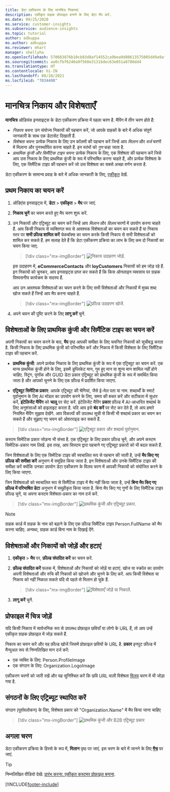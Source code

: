 ```yaml
---
title: डेटा एकीकरण के लिए मानचित्र निकायएं
description: एकीकृत ग्राहक प्रोफाइल बनाने के लिए डेटा मैप करें.
ms.date: 09/25/2020
ms.service: customer-insights
ms.subservice: audience-insights
ms.topic: tutorial
author: adkuppa
ms.author: adkuppa
ms.reviewer: mhart
manager: shellyha
ms.openlocfilehash: 570683876b10cb83d8af14552ca9bea9d80613575005d49a9af37cc16b8e75c9
ms.sourcegitcommit: aa0cfbf6240a9f560e3131bdec63e051a8786dd4
ms.translationtype: HT
ms.contentlocale: hi-IN
ms.lasthandoff: 08/10/2021
ms.locfileid: "7034408"
---
```

# <a name="map-entities-and-attributes"></a>मानचित्र निकाय और विशेषताएँ

**मानचित्र** ऑडियंस इनसाइट्स के डेटा एकीकरण प्रक्रिया में पहला चरण है. मैपिंग में तीन चरण होते हैं:

- *निकाय चयन*: उन संयोज्य निकायों की पहचान करें, जो आपके ग्राहकों के बारे में अधिक संपूर्ण जानकारी के साथ एक डेटासेट दिखाती हैं.
- *विशेषता चयन*: प्रत्येक निकाय के लिए उन कॉलमों की पहचान करें जिन्हें आप *मिलान* और *मर्ज* चरणों में मिलाना और पुनर्स्थापित करना चाहते हैं. इन स्तंभों को *गुण* कहा जाता है.
- *प्राथमिक कुंजी और सिमैंटिक टाइप चयन*: प्रत्येक निकाय के लिए, एक विशेषता की पहचान करें जिसे आप उस निकाय के लिए प्राथमिक कुंजी के रूप में परिभाषित करना चाहते हैं, और प्रत्येक विशेषता के लिए, एक सिमैंटिक टाइप की पहचान करें जो उस विशेषता का सबसे अच्छा वर्णन करता है.

डेटा एकीकरण के सामान्य प्रवाह के बारे में अधिक जानकारी के लिए, [एकीकृत](data-unification.md) देखें.

## <a name="select-the-first-entities"></a>प्रथम निकाय का चयन करें

1. ऑडिएंस इनसाइट्स में, **डेटा** > **एकीकृत** > **मैप** पर जाएं.

2. **निकाय चुनें** का चयन करते हुए मैप चरण शुरू करें.

3. उन निकायों और एट्रिब्यूट का चयन करें जिन्हें आप *मिलान* और *विलय* चरणों में उपयोग करना चाहते हैं. आप किसी निकाय से व्यक्तिगत रूप से आवश्यक विशेषताओं का चयन कर सकते हैं या निकाय स्तर पर **सभी फ़ील्ड शामिल करें** चेकबॉक्स का चयन करके किसी निकाय से सभी विशेषताओं को शामिल कर सकते हैं. हम सलाह देते हैं कि डेटा एकीकरण प्रक्रिया का लाभ के लिए कम दो निकायों का चयन किया जाए.

   > [!div class="mx-imgBorder"]
   > ![निकाय उदाहरण जोड़ें.](media/data-manager-configure-map-add-entities-example.png "निकाय उदाहरण जोड़ें")

   इस उदाहरण में, **eCommerceContacts** और **loyCustomers** निकायों को हम जोड़ रहे हैं. इन निकायों को चुनकर, आप इनसाइट्स प्राप्त कर सकते हैं कि किस ऑनलाइन व्यवसाय पर ग्राहक विश्वसनीय कार्यक्रम के सदस्य हैं.
   
   आप उन आवश्यक विशेषताओं का चयन करने के लिए सभी विशेषताओं और निकायों में मुख्य शब्द खोज सकते हैं जिन्हें आप मैप करना चाहते हैं.
   
     > [!div class="mx-imgBorder"]
   > ![फ़ील्ड उदाहरण खोजें.](media/data-manager-configure-map-search-fields-example.png "फ़ील्ड उदाहरण खोजें")

4. अपने चयन की पुष्टि करने के लिए **लागू करें** चुनें.

## <a name="select-primary-key-and-semantic-type-for-attributes"></a>विशेषताओं के लिए प्राथमिक कुंजी और सिमैंटिक टाइप का चयन करें

अपनी निकायों का चयन करने के बाद, **मैप** पृष्ठ आपकी समीक्षा के लिए चयनित निकायों को सूचीबद्ध करता है. किसी निकाय के लिए प्राथमिक कुंजी को परिभाषित करें और निकाय में किसी विशेषता के लिए सिमैंटिक टाइप की पहचान करें.

- **प्राथमिक कुंजी**: अपने प्रत्येक निकाय के लिए प्राथमिक कुंजी के रूप में एक एट्रिब्यूट का चयन करें. एक मान्य प्राथमिक कुंजी होने के लिए, इसमें डुप्लिकेट मान, गुम हुए मान या शून्य मान शामिल नहीं होने चाहिए. स्ट्रिंग, पूर्णांक और GUID डेटा प्रकार एट्रिब्यूट को प्राथमिक कुंजी के रूप में समर्थित किया जाता है और आपको चुनने के लिए एक फ़ील्ड में प्रदर्शित किया जाएगा.

- **एट्रिब्यूट सिमेंटिक प्रकार**: आपके एट्रिब्यूट की श्रेणियां, जैसे ई-मेल पता या नाम. शब्दार्थों के स्मार्ट पूर्वानुमान के लिए AI मॉडल का उपयोग करने के लिए, समय की बचत करें और सटीकता में सुधार करें,  **इंटेलिजेंट मैपिंग** को **चालू** पर सेट करें. इंटेलिजेंट मैपिंग **प्रकार** फ़ील्ड में AI-आधारित शब्दार्थ के लिए अनुशंसाओं को हाइलाइट करता है. यदि आप इसे **बंद करें** पर सेट कर देते हैं, तो आप हमारे नियमित मैपिंग सुझाव देखेंगे. आप विकल्पों की उपलब्ध सूची से किसी भी शब्दार्थ प्रकार का चयन कर सकते हैं और सुझाए गए चयन को ओवरराइड कर सकते हैं.

> [!div class="mx-imgBorder"]
> ![एट्रिब्यूट प्रकार और शब्दार्थ पूर्वानुमान.](media/data-manager-configure-map-add-attributes-semantic-prediction.png "एट्रिब्यूट प्रकार और शब्दार्थ पूर्वानुमान")

कस्टम सिमेंटिक प्रकार जोड़ना भी संभव है. एक एट्रिब्यूट के लिए प्रकार फ़ील्ड चुनें, और अपने कस्टम सिमेंटिक-प्रकार नाम लिखें. इस तरह, आप सिस्टम द्वारा पहचाने गए एट्रिब्यूट प्रकारों को भी बदल सकते हैं.

जिन विशेषताओं के लिए एक सिमेंटिक टाइप की स्वचालित रूप से पहचान की जाती है, उन्हें **मैप किए गए फ़ील्ड की समीक्षा करें** अनुभाग में समूहित किया जाता है. इन विशेषताओं और उनके सिमैंटिक टाइप की समीक्षा करें क्योंकि उनका उपयोग डेटा एकीकरण के विलय चरण में आपकी निकायों को संयोजित करने के लिए किया जाएगा.

जिन विशेषताओं को स्वचालित रूप से सिमैंटिक टाइप में मैप नहीं किया जाता है, उन्हें **बिना मैप किए गए फ़ील्ड में परिभाषित डेटा** अनुभाग में समूहीकृत किया जाता है. बिना मैप किए गए गुणों के लिए सिमैंटिक टाइप फ़ील्ड चुनें, या अपना कस्टम विशेषता-प्रकार का नाम दर्ज करें.

> [!div class="mx-imgBorder"]
> ![प्राथमिक कुंजी और एट्रिब्यूट प्रकार.](media/data-manager-configure-map-add-attributes.png "प्राथमिक कुंजी और एट्रिब्यूट प्रकार")

> [!NOTE]
> ग्राहक कार्ड में ग्राहक के नाम को बढ़ाने के लिए एक फ़ील्ड सिमैंटिक टाइप Person.FullName को मैप करना चाहिए. अन्यथा, ग्राहक कार्ड बिना नाम के दिखाई देंगे. 

## <a name="add-and-remove-attributes-and-entities"></a>विशेषताओं और निकायों को जोड़ें और हटाएं

1. **एकीकृत** > **मैप** पर, **फ़ील्ड संपादित करें** का चयन करें.

2. **फ़ील्ड संपादित करें** फलक में, विशेषताओं और निकायों को जोड़ें या हटाएं. खोज या स्क्रॉल का उपयोग अपनी विशेषताओं और रुचि की निकायों को खोजने और चुनने के लिए करें. आप किसी विशेषता या निकाय को नहीं निकाल सकते यदि वो पहले से मिलान हो चुके हैं.

   > [!div class="mx-imgBorder"]
   > ![विशेषताएँ जोड़ें या निकालें.](media/configure-data-map-edit.png "एट्रिब्यूट जोड़ें या निकालें")

3. **लागू करें** चुनें.

## <a name="add-images-to-profiles"></a>प्रोफाइल में चित्र जोड़ें

यदि किसी निकाय में सार्वजनिक रूप से उपलब्ध प्रोफ़ाइल छवियाँ या लोगो के URL हैं, तो आप उन्हें एकीकृत ग्राहक प्रोफ़ाइल में जोड़ सकते हैं.

निकाय का चयन करें और वह फ़ील्ड खोजें जिसमें प्रोफ़ाइल छवियों के URL है. **प्रकार** इनपुट फ़ील्ड में मैन्युअल रूप से निम्नलिखित मान दर्ज करें: 
- एक व्यक्ति के लिए: Person.ProfileImage
- एक संगठन के लिए: Organization.LogoImage

एकीकरण चरणों को जारी रखें और यह सुनिश्चित करें कि छवि URL वाली विशेषता [विलय](merge-entities.md) चरण में भी जोड़ा गया है.

## <a name="set-attributes-for-organizations"></a>संगठनों के लिए एट्रिब्यूट स्थापित करें

संगठन (पूर्वावलोकन) के लिए, विशेषता प्रकार को "Organization.Name" में मैप किया जाना चाहिए
> [!div class="mx-imgBorder"]
> ![प्राथमिक कुंजी और B2B एट्रिब्यूट प्रकार](media/configure-data-map-edit-b2b.png "प्राथमिक कुंजी और B2B एट्रिब्यूट प्रकार")

## <a name="next-step"></a>अगला चरण

डेटा एकीकरण प्रक्रिया के हिस्से के रूप में, **मिलान** पृष्ठ पर जाएं. इस चरण के बारे में जानने के लिए [**मैच**](match-entities.md) पर जाएं.

> [!TIP]
> निम्नलिखित वीडियो देखें: [प्रारंभ करना: एकीकृत कस्टमर प्रोफ़ाइल बनाना](https://youtu.be/oBfGEhucAxs).


[!INCLUDE[footer-include](../includes/footer-banner.md)]